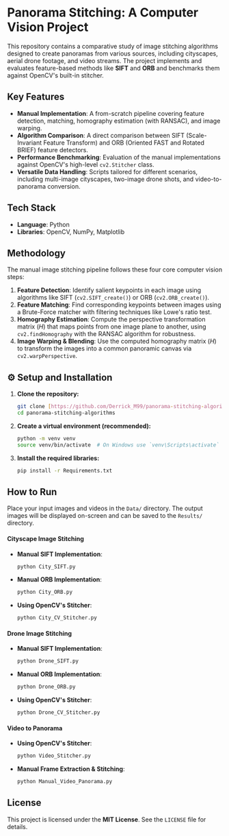 # Panorama Stitching: A Computer Vision Project

This repository contains a comparative study of image stitching algorithms designed to create panoramas from various sources, including cityscapes, aerial drone footage, and video streams. The project implements and evaluates feature-based methods like **SIFT** and **ORB** and benchmarks them against OpenCV's built-in stitcher.

## Key Features

* **Manual Implementation**: A from-scratch pipeline covering feature detection, matching, homography estimation (with RANSAC), and image warping.
* **Algorithm Comparison**: A direct comparison between SIFT (Scale-Invariant Feature Transform) and ORB (Oriented FAST and Rotated BRIEF) feature detectors.
* **Performance Benchmarking**: Evaluation of the manual implementations against OpenCV's high-level `cv2.Stitcher` class.
* **Versatile Data Handling**: Scripts tailored for different scenarios, including multi-image cityscapes, two-image drone shots, and video-to-panorama conversion.


## Tech Stack

* **Language**: Python
* **Libraries**: OpenCV, NumPy, Matplotlib

## Methodology

The manual image stitching pipeline follows these four core computer vision steps:

1.  **Feature Detection**: Identify salient keypoints in each image using algorithms like SIFT (`cv2.SIFT_create()`) or ORB (`cv2.ORB_create()`).
2.  **Feature Matching**: Find corresponding keypoints between images using a Brute-Force matcher with filtering techniques like Lowe's ratio test.
3.  **Homography Estimation**: Compute the perspective transformation matrix ($H$) that maps points from one image plane to another, using `cv2.findHomography` with the RANSAC algorithm for robustness.
4.  **Image Warping & Blending**: Use the computed homography matrix ($H$) to transform the images into a common panoramic canvas via `cv2.warpPerspective`.

## ⚙️ Setup and Installation

1.  **Clone the repository:**
    ```bash
    git clone [https://github.com/Derrick_M99/panorama-stitching-algorithms.git](https://github.com/Derrick_M99/panorama-stitching-algorithms.git)
    cd panorama-stitching-algorithms
    ```
    

2.  **Create a virtual environment (recommended):**
    ```bash
    python -m venv venv
    source venv/bin/activate  # On Windows use `venv\Scripts\activate`
    ```

3.  **Install the required libraries:**
    ```bash
    pip install -r Requirements.txt
    ```

## How to Run

Place your input images and videos in the `Data/` directory. The output images will be displayed on-screen and can be saved to the `Results/` directory.

#### Cityscape Image Stitching

* **Manual SIFT Implementation**:
    ```bash
    python City_SIFT.py
    ```
* **Manual ORB Implementation**:
    ```bash
    python City_ORB.py
    ```
* **Using OpenCV's Stitcher**:
    ```bash
    python City_CV_Stitcher.py
    ```

#### Drone Image Stitching

* **Manual SIFT Implementation**:
    ```bash
    python Drone_SIFT.py
    ```
* **Manual ORB Implementation**:
    ```bash
    python Drone_ORB.py
    ```
* **Using OpenCV's Stitcher**:
    ```bash
    python Drone_CV_Stitcher.py
    ```

#### Video to Panorama

* **Using OpenCV's Stitcher**:
    ```bash
    python Video_Stitcher.py
    ```
* **Manual Frame Extraction & Stitching**:
    ```bash
    python Manual_Video_Panorama.py
    ```

## License

This project is licensed under the **MIT License**. See the `LICENSE` file for details.
